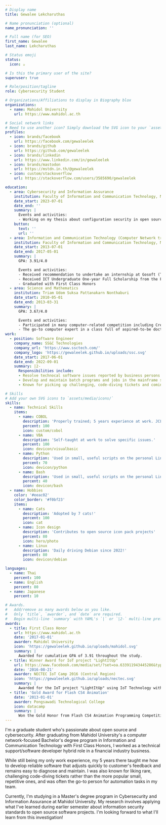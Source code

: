 ```yaml
---
# Display name
title: Gewalee Lekcharuthas

# Name pronunciation (optional)
name_pronunciation: ''

# Full name (for SEO)
first_name: Gewalee
last_name: Lekcharuthas

# Status emoji
status:
  icon: ☕️

# Is this the primary user of the site?
superuser: true

# Role/position/tagline
role: Cybersecurity Student

# Organizations/Affiliations to display in Biography blox
organizations:
  - name: Mahidol University
    url: https://www.mahidol.ac.th

# Social network links
# Need to use another icon? Simply download the SVG icon to your `assets/media/icons/` folder.
profiles:
  - icon: brands/facebook
    url: https://facebook.com/gewaleelek
  - icon: brands/github
    url: https://github.com/gewaleelek
  - icon: brands/linkedin
    url: https://www.linkedin.com/in/gewaleelek
  - icon: brands/mastodon
    url: https://mstdn.in.th/@gewaleelek
  - icon: custom/stackoverflow
    url: https://stackoverflow.com/users/3585690/gewaleelek

education:
  - area: Cybersecurity and Information Assurance
    institution: Faculty of Information and Communication Technology, Mahidol University
    date_start: 2023-07-01
    date_end: ''
    summary: |
      Events and activities:
      - Working on my thesis about configuration security in open source web applications.
    button:
      text: ''
      url: ''
  - area: Information and Communication Technology (Computer Network track)
    institution: Faculty of Information and Communication Technology, Mahidol University
    date_start: 2013-07-01
    date_end: 2017-05-01
    summary: |
      GPA: 3.91/4.0

      Events and activities:
      - Received recommendation to undertake an internship at Gosoft (Thailand) Co., Ltd in June 2016. 
      - Received ICT Undergraduate One-year Full Scholarship from the Faculty in July 2016.
      - Graduated with First Class Honors
  - area: Science and Mathematics
    institution: Triam Udom Suksa Pattanakarn Nonthaburi
    date_start: 2010-05-01
    date_end: 2013-03-31
    summary: |
      GPA: 3.67/4.0

      Events and activities:
      - Participated in many computer-related competition including Creative Computer Game competition and Flash CS4 Animation competition
      - The go-to computer expert in a class full of aspired-to-be doctors
work:
  - position: Software Engineer
    company_name: SS&C Technologies
    company_url: 'https://www.ssctech.com/'
    company_logo: 'https://gewaleelek.github.io/uploads/ssc.svg'
    date_start: 2017-06-01
    date_end: 2022-09-01
    summary: |2-
      Responsibilities include:
      - Resolve technocal software issues reported by business persons and customers
      - Develop and maintain batch programs and jobs in the mainframe system
      - Known for picking up challenging, code-diving tickets and coming up with little automation to save everyone's time

# Skills
# Add your own SVG icons to `assets/media/icons/`
skills:
  - name: Technical Skills
    items:
      - name: COBOL
        description: 'Properly trained; 5 years experience at work. JCL & Rexx also included.'
        percent: 100
        icon: custom/cobol
      - name: VBA
        description: 'Self-taught at work to solve specific issues.'
        percent: 100
        icon: devicon/visualbasic
      - name: Python
        description: 'Used in small, useful scripts on the personal Linux setup.'
        percent: 70
        icon: devicon/python
      - name: Bash
        description: 'Used in small, useful scripts on the personal Linux setup.'
        percent: 40
        icon: devicon/bash
  - name: Hobbies
    color: '#eeac02'
    color_border: '#f0bf23'
    items:
      - name: Cats
        description: 'Adopted by 7 cats!'
        percent: 100
        icon: cat
      - name: Icon design
        description: 'Contributes to open source icon pack projects'
        percent: 80
        icon: hero/photo
      - name: Linux
        description: 'Daily driving Debian since 2022!'
        percent: 80
        icon: devicon/debian

languages:
  - name: Thai
    percent: 100
  - name: English
    percent: 80
  - name: Japanese
    percent: 10

# Awards.
#   Add/remove as many awards below as you like.
#   Only `title`, `awarder`, and `date` are required.
#   Begin multi-line `summary` with YAML's `|` or `|2-` multi-line prefix and indent 2 spaces below.
awards:
  - title: First Class Honor
    url: https://www.mahidol.ac.th
    date: '2017-01-01'
    awarder: Mahidol University
    icon: 'https://gewaleelek.github.io/uploads/mahidol.svg'
    summary: |
      Awarded for cumulative GPA of 3.91 throughout the study.
  - title: Winner Award for IoT project "LightItUp"
    url: https://www.facebook.com/media/set/?set=oa.633911943445286&type=3
    date: '2016-08-21'
    awarder: NECTEC IoT Camp 2016 (Central Region)
    icon: 'https://gewaleelek.github.io/uploads/nectec.svg'
    summary: |
      Awarded for the IoT project "LightItUp" using IoT Technology with ESP8266 and Espresso Lite V.2 boards.
  - title: 'Gold Award for Flash CS4 Animation'
    date: '2013-01-01'
    awarder: Pongsawadi Technological College
    icon: datacamp
    summary: |
      Won the Gold Honor from Flash CS4 Animation Programming Competition in Asean Academic Exhibition (academic year 2013) at Pongsawadi Technological College.
---
```


I'm a graduate student who's passionate about open source and cybersecurity. After graduating from Mahidol University's a computer network-focused Bachelor's degree program in Information and Communication Technology with First Class Honors, I worked as a technical support/software developer hybrid role in a financial industry business. 

While still being my only work experience, my 5 years there taught me how to develop reliable software that adjusts quickly to customer's feedback and remains easy to diagnose and maintain. I was also known for liking rare, challenging code-diving tickets rather than the more popular small, repetitive ones, and was often the go-to person for automation tasks in my team. 

Currently, I'm studying in a Master's degree program in Cybersecurity and Information Assurance at Mahidol University. My research involves applying what I've learned during earlier semester about information security standards to open source software projects. I'm looking forward to what I'll learn from this investigation!
